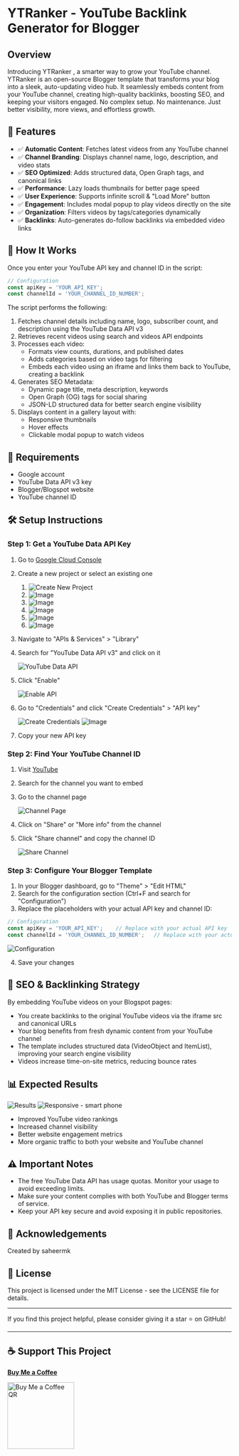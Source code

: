 # YTRanker - YouTube Backlink Generator for Blogger
   
## Overview

Introducing YTRanker , a smarter way to grow your YouTube channel.
YTRanker is an open-source Blogger template that transforms your blog into a sleek, auto-updating video hub. It seamlessly embeds content from your YouTube channel, creating high-quality backlinks, boosting SEO, and keeping your visitors engaged. No complex setup. No maintenance. Just better visibility, more views, and effortless growth.

## 🚀 Features

- ✅ **Automatic Content**: Fetches latest videos from any YouTube channel
- ✅ **Channel Branding**: Displays channel name, logo, description, and video stats
- ✅ **SEO Optimized**: Adds structured data, Open Graph tags, and canonical links
- ✅ **Performance**: Lazy loads thumbnails for better page speed
- ✅ **User Experience**: Supports infinite scroll & "Load More" button
- ✅ **Engagement**: Includes modal popup to play videos directly on the site
- ✅ **Organization**: Filters videos by tags/categories dynamically
- ✅ **Backlinks**: Auto-generates do-follow backlinks via embedded video links

## 🔧 How It Works

Once you enter your YouTube API key and channel ID in the script:

```javascript
// Configuration
const apiKey = 'YOUR_API_KEY';
const channelId = 'YOUR_CHANNEL_ID_NUMBER';
```

The script performs the following:

1. Fetches channel details including name, logo, subscriber count, and description using the YouTube Data API v3
2. Retrieves recent videos using search and videos API endpoints
3. Processes each video:
   - Formats view counts, durations, and published dates
   - Adds categories based on video tags for filtering
   - Embeds each video using an iframe and links them back to YouTube, creating a backlink
4. Generates SEO Metadata:
   - Dynamic page title, meta description, keywords
   - Open Graph (OG) tags for social sharing
   - JSON-LD structured data for better search engine visibility
5. Displays content in a gallery layout with:
   - Responsive thumbnails
   - Hover effects
   - Clickable modal popup to watch videos

## 📌 Requirements

- Google account
- YouTube Data API v3 key
- Blogger/Blogspot website
- YouTube channel ID

## 🛠️ Setup Instructions

### Step 1: Get a YouTube Data API Key

1. Go to [Google Cloud Console](https://console.cloud.google.com/)
2. Create a new project or select an existing one
   
   1. ![Create New Project](https://github.com/user-attachments/assets/89a5cbe2-e7ec-4b07-90b3-119df471f9f4)
   2. ![Image](https://github.com/user-attachments/assets/3996a1ba-c5ec-4e3c-967c-37eb9a5d6762)
   3. ![Image](https://github.com/user-attachments/assets/01d7408e-4c9d-41ed-9c23-385f6f89f051)
   4. ![Image](https://github.com/user-attachments/assets/8a3e68ef-bf51-49c9-b753-26090f0ae4f4)
   5. ![Image](https://github.com/user-attachments/assets/ebdccd08-3be7-4c1a-abe8-45a1f64809e1)
   6. ![Image](https://github.com/user-attachments/assets/78036bdb-db88-4dd8-8a40-f3ad78fb20c3)


3. Navigate to "APIs & Services" > "Library"
4. Search for "YouTube Data API v3" and click on it
   
   ![YouTube Data API](https://github.com/user-attachments/assets/75173a40-f0e3-4d37-a856-5234a36f062e)

5. Click "Enable"
   
   ![Enable API](https://github.com/user-attachments/assets/99b228c5-750b-4e34-9a33-7e1cdfb7b853)

6. Go to "Credentials" and click "Create Credentials" > "API key"
   
   ![Create Credentials](https://github.com/user-attachments/assets/93e58848-7979-4a46-a5fc-fbc6ff86be48)
   ![Image](https://github.com/user-attachments/assets/5168bad0-ade6-45eb-8cc0-614ce85cca2a)


7. Copy your new API key

### Step 2: Find Your YouTube Channel ID

1. Visit [YouTube](https://www.youtube.com/)
2. Search for the channel you want to embed
3. Go to the channel page
   
   ![Channel Page](https://github.com/user-attachments/assets/3d210e4b-2b99-4ae5-9978-d72ef17b753c)

4. Click on "Share" or "More info" from the channel
5. Click "Share channel" and copy the channel ID
   
   ![Share Channel](https://github.com/user-attachments/assets/8e0fe184-3f8d-4f5b-a692-dc01204be5f4)

### Step 3: Configure Your Blogger Template

1. In your Blogger dashboard, go to "Theme" > "Edit HTML"
2. Search for the configuration section (Ctrl+F and search for "Configuration")
3. Replace the placeholders with your actual API key and channel ID:

```javascript
// Configuration
const apiKey = 'YOUR_API_KEY';    // Replace with your actual API key
const channelId = 'YOUR_CHANNEL_ID_NUMBER';   // Replace with your actual channel ID
```

![Configuration](https://github.com/user-attachments/assets/e2180912-0ca5-4321-81b6-82a90cce51cb)

4. Save your changes

## 🧠 SEO & Backlinking Strategy

By embedding YouTube videos on your Blogspot pages:

- You create backlinks to the original YouTube videos via the iframe src and canonical URLs
- Your blog benefits from fresh dynamic content from your YouTube channel
- The template includes structured data (VideoObject and ItemList), improving your search engine visibility
- Videos increase time-on-site metrics, reducing bounce rates

## 📊 Expected Results


![Results](https://github.com/user-attachments/assets/b7ca0d21-c2c8-4677-9eca-d5790f83f52c)
![Responsive - smart phone](https://github.com/user-attachments/assets/32ef6ecc-73c0-43ea-8f78-e7d1a9e86935)


- Improved YouTube video rankings
- Increased channel visibility
- Better website engagement metrics
- More organic traffic to both your website and YouTube channel

## ⚠️ Important Notes

- The free YouTube Data API has usage quotas. Monitor your usage to avoid exceeding limits.
- Make sure your content complies with both YouTube and Blogger terms of service.
- Keep your API key secure and avoid exposing it in public repositories.

## 🙏 Acknowledgements

Created by saheermk

## 📄 License

This project is licensed under the MIT License - see the LICENSE file for details.

---

If you find this project helpful, please consider giving it a star ⭐ on GitHub!

---

## ☕ Support This Project

[**Buy Me a Coffee**](https://buymeacoffee.com/saheermk)

<a href="https://buymeacoffee.com/saheermk/"><img src="https://github.com/user-attachments/assets/c22c58cc-8ae2-4c35-bc41-4c6e8ffe99fc" alt="Buy Me a Coffee QR" width="150"/></a>

